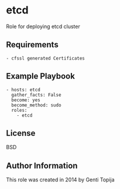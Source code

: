 etcd
================

Role for deploying etcd cluster

Requirements
------------
    - cfssl generated Certificates

Example Playbook
----------------
    - hosts: etcd
      gather_facts: False
      become: yes
      become_method: sudo
      roles:
        - etcd

License
-------

BSD

Author Information
------------------
This role was created in 2014 by Genti Topija
